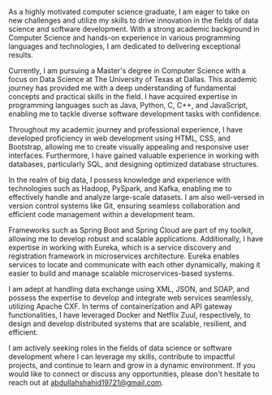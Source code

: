 
As a highly motivated computer science graduate, I am eager to take on new challenges and utilize my skills to drive innovation in the fields of data science and software development. With a strong academic background in Computer Science and hands-on experience in various programming languages and technologies, I am dedicated to delivering exceptional results.

Currently, I am pursuing a Master's degree in Computer Science with a focus on Data Science at The University of Texas at Dallas. This academic journey has provided me with a deep understanding of fundamental concepts and practical skills in the field. I have acquired expertise in programming languages such as Java, Python, C, C++, and JavaScript, enabling me to tackle diverse software development tasks with confidence.

Throughout my academic journey and professional experience, I have developed proficiency in web development using HTML, CSS, and Bootstrap, allowing me to create visually appealing and responsive user interfaces. Furthermore, I have gained valuable experience in working with databases, particularly SQL, and designing optimized database structures.

In the realm of big data, I possess knowledge and experience with technologies such as Hadoop, PySpark, and Kafka, enabling me to effectively handle and analyze large-scale datasets. I am also well-versed in version control systems like Git, ensuring seamless collaboration and efficient code management within a development team.

Frameworks such as Spring Boot and Spring Cloud are part of my toolkit, allowing me to develop robust and scalable applications. Additionally, I have expertise in working with Eureka, which is a service discovery and registration framework in microservices architecture. Eureka enables services to locate and communicate with each other dynamically, making it easier to build and manage scalable microservices-based systems.

I am adept at handling data exchange using XML, JSON, and SOAP, and possess the expertise to develop and integrate web services seamlessly, utilizing Apache CXF. In terms of containerization and API gateway functionalities, I have leveraged Docker and Netflix Zuul, respectively, to design and develop distributed systems that are scalable, resilient, and efficient.

I am actively seeking roles in the fields of data science or software development where I can leverage my skills, contribute to impactful projects, and continue to learn and grow in a dynamic environment. If you would like to connect or discuss any opportunities, please don't hesitate to reach out at abdullahshahid19721@gmail.com.
